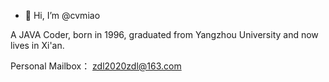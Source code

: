 - 👋 Hi, I’m @cvmiao

A JAVA Coder,
born in 1996, graduated from Yangzhou University and now lives in Xi'an.

Personal Mailbox： zdl2020zdl@163.com
